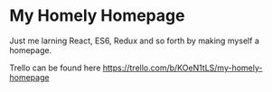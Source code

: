 # My Homely Homepage

Just me larning React, ES6, Redux and so forth by making myself a homepage.

Trello can be found here
https://trello.com/b/KOeN1tLS/my-homely-homepage
